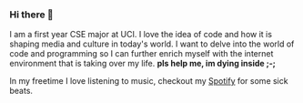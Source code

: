 ### Hi there 👋

I am a first year CSE major at UCI. I love the idea of code and how it is shaping media and culture in today's world. I want to delve into the world of code and programming so I can further enrich myself with the internet environment that is taking over my life. **pls help me, im dying inside ;-;**

In my freetime I love listening to music, checkout my [Spotify](https://open.spotify.com/user/x3cjicyrvdxhg1vi0fr49ryqm?si=902feb5cacb743cc) for some sick beats.

<!--
**anso5166/anso5166** is a ✨ _special_ ✨ repository because its `README.md` (this file) appears on your GitHub profile.

Here are some ideas to get you started:

- 🔭 I’m currently working on ...
- 🌱 I’m currently learning ...
- 👯 I’m looking to collaborate on ...
- 🤔 I’m looking for help with ...
- 💬 Ask me about ...
- 📫 How to reach me: ...
- 😄 Pronouns: ...
- ⚡ Fun fact: ...
-->
